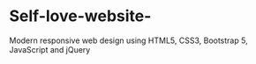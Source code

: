 # Self-love-website-
Modern responsive web design using HTML5, CSS3, Bootstrap 5, JavaScript and jQuery
